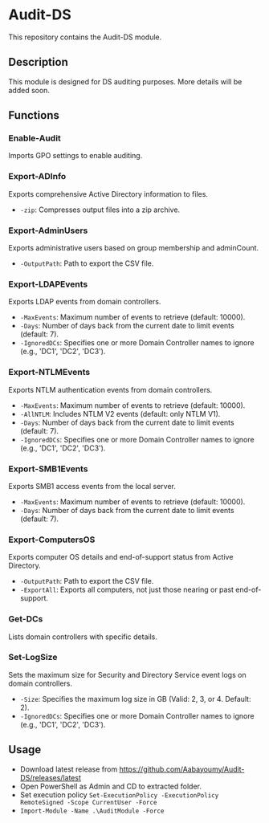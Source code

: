 # Audit-DS

This repository contains the Audit-DS module.

## Description

This module is designed for DS auditing purposes. More details will be added soon.

## Functions

### Enable-Audit
Imports GPO settings to enable auditing.

### Export-ADInfo
Exports comprehensive Active Directory information to files.
- `-zip`: Compresses output files into a zip archive.

### Export-AdminUsers
Exports administrative users based on group membership and adminCount.
- `-OutputPath`: Path to export the CSV file.

### Export-LDAPEvents
Exports LDAP events from domain controllers.
- `-MaxEvents`: Maximum number of events to retrieve (default: 10000).
- `-Days`: Number of days back from the current date to limit events (default: 7).
- `-IgnoredDCs`: Specifies one or more Domain Controller names to ignore (e.g., 'DC1', 'DC2', 'DC3').

### Export-NTLMEvents
Exports NTLM authentication events from domain controllers.
- `-MaxEvents`: Maximum number of events to retrieve (default: 10000).
- `-AllNTLM`: Includes NTLM V2 events (default: only NTLM V1).
- `-Days`: Number of days back from the current date to limit events (default: 7).
- `-IgnoredDCs`: Specifies one or more Domain Controller names to ignore (e.g., 'DC1', 'DC2', 'DC3').

### Export-SMB1Events
Exports SMB1 access events from the local server.
- `-MaxEvents`: Maximum number of events to retrieve (default: 10000).
- `-Days`: Number of days back from the current date to limit events (default: 7).

### Export-ComputersOS
Exports computer OS details and end-of-support status from Active Directory.
- `-OutputPath`: Path to export the CSV file.
- `-ExportAll`: Exports all computers, not just those nearing or past end-of-support.

### Get-DCs
Lists domain controllers with specific details.

### Set-LogSize
Sets the maximum size for Security and Directory Service event logs on domain controllers.
- `-Size`: Specifies the maximum log size in GB (Valid: 2, 3, or 4. Default: 2).
- `-IgnoredDCs`: Specifies one or more Domain Controller names to ignore (e.g., 'DC1', 'DC2', 'DC3').

## Usage
- Download latest release from https://github.com/Aabayoumy/Audit-DS/releases/latest
- Open PowerShell as Admin and CD to extracted folder.
- Set execution policy `Set-ExecutionPolicy -ExecutionPolicy RemoteSigned -Scope CurrentUser -Force`
- `Import-Module -Name .\AuditModule -Force`
